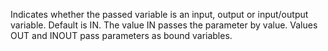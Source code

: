 Indicates whether the passed variable is an input, output or input/output variable. Default is IN.
	The value IN passes the parameter by value. Values OUT and INOUT pass parameters as bound variables.